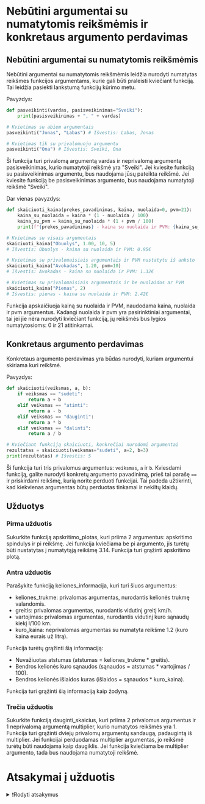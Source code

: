 # Nebūtini argumentai su numatytomis reikšmėmis ir konkretaus argumento perdavimas

## Nebūtini argumentai su numatytomis reikšmėmis

Nebūtini argumentai su numatytomis reikšmėmis leidžia nurodyti numatytas reikšmes funkcijos argumentams, kurie gali būti praleisti kviečiant funkciją. Tai leidžia pasiekti lankstumą funkcijų kūrimo metu.

Pavyzdys:

```Python
def pasveikinti(vardas, pasisveikinimas="Sveiki"):
    print(pasisveikinimas + ", " + vardas)

# Kvietimas su abiem argumentais
pasveikinti("Jonas", "Labas") # Išvestis: Labas, Jonas

# Kvietimas tik su privalomuoju argumentu
pasveikinti("Ona") # Išvestis: Sveiki, Ona
```

Ši funkcija turi privalomą argumentą vardas ir neprivalomą argumentą pasisveikinimas, kurio numatytoji reikšmė yra "Sveiki". Jei kviesite funkciją su pasisveikinimas argumentu, bus naudojama jūsų pateikta reikšmė. Jei kviesite funkciją be pasisveikinimas argumento, bus naudojama numatytoji reikšmė "Sveiki".

Dar vienas pavyzdys:

```Python
def skaiciuoti_kaina(prekes_pavadinimas, kaina, nuolaida=0, pvm=21):
    kaina_su_nuolaida = kaina * (1 - nuolaida / 100)
    kaina_su_pvm = kaina_su_nuolaida * (1 + pvm / 100)
    print(f"{prekes_pavadinimas} - kaina su nuolaida ir PVM: {kaina_su_pvm:.2f}€")

# Kvietimas su visais argumentais
skaiciuoti_kaina("Obuolys", 1.00, 10, 5) 
# Išvestis: Obuolys - kaina su nuolaida ir PVM: 0.95€

# Kvietimas su privalomaisiais argumentais ir PVM nustatytu iš anksto
skaiciuoti_kaina("Avokadas", 1.20, pvm=10) 
# Išvestis: Avokadas - kaina su nuolaida ir PVM: 1.32€

# Kvietimas su privalomaisiais argumentais ir be nuolaidos ar PVM
skaiciuoti_kaina("Pienas", 2) 
# Išvestis: pienas - kaina su nuolaida ir PVM: 2.42€
```

Funkcija apskaičiuoja kainą su nuolaida ir PVM, naudodama kaina, nuolaida ir pvm argumentus.
Kadangi nuolaida ir pvm yra pasirinktiniai argumentai, tai jei jie nėra nurodyti kviečiant funkciją, jų reikšmės bus lygios numatytosioms: 0 ir 21 atitinkamai.

## Konkretaus argumento perdavimas

Konkretaus argumento perdavimas yra būdas nurodyti, kuriam argumentui skiriama kuri reikšmė.

Pavyzdys:

```Python
def skaiciuoti(veiksmas, a, b):
    if veiksmas == "sudeti":
        return a + b
    elif veiksmas == "atimti":
        return a - b
    elif veiksmas == "dauginti":
        return a * b
    elif veiksmas == "dalinti":
        return a / b

# Kviečiant funkciją skaiciuoti, konkrečiai nurodomi argumentai
rezultatas = skaiciuoti(veiksmas="sudeti", a=2, b=3)
print(rezultatas) # Išvestis: 5
```

Ši funkcija turi tris privalomus argumentus: `veiksmas`, `a` ir `b`. Kviesdami funkciją, galite nurodyti konkretų argumento pavadinimą, prieš tai parašę `==` ir priskirdami reikšmę, kurią norite perduoti funkcijai. Tai padeda užtikrinti, kad kiekvienas argumentas būtų perduotas tinkamai ir nekiltų klaidų.

## Užduotys

### Pirma užduotis

Sukurkite funkciją apskritimo_plotas, kuri priima 2 argumentus: apskritimo spindulys ir pi reikšmę. Jei funkcija kviečiama be pi argumento, jis turėtų būti nustatytas į numatytąją reikšmę 3.14. Funkcija turi grąžinti apskritimo plotą.

### Antra užduotis

Parašykite funkciją keliones_informacija, kuri turi šiuos argumentus:

- keliones_trukme: privalomas argumentas, nurodantis kelionės trukmę valandomis.
- greitis: privalomas argumentas, nurodantis vidutinį greitį km/h.
- vartojimas: privalomas argumentas, nurodantis vidutinį kuro sąnaudų kiekį l/100 km.
- kuro_kaina: neprivalomas argumentas su numatyta reikšme 1.2 (kuro kaina eurais už litrą).

Funkcija turėtų grąžinti šią informaciją:

- Nuvažiuotas atstumas (atstumas = keliones_trukme * greitis).
- Bendros kelionės kuro sąnaudos (sąnaudos = atstumas * vartojimas / 100).
- Bendros kelionės išlaidos kuras (išlaidos = sąnaudos * kuro_kaina).

Funkcija turi grąžinti šią informaciją kaip žodyną.

### Trečia užduotis

Sukurkite funkciją dauginti_skaicius, kuri priima 2 privalomus argumentus ir 1 neprivalomą argumentą multiplier, kurio numatytos reikšmės yra 1. Funkcija turi grąžinti dviejų privalomų argumentų sandaugą, padaugintą iš multiplier. Jei funkcijai perduodamas multiplier argumentas, jo reikšmė turėtų būti naudojama kaip daugiklis. Jei funkcija kviečiama be multiplier argumento, tada bus naudojama numatytoji reikšmė.

# Atsakymai į užduotis

<details><summary>❗Rodyti atsakymus</summary>
<br>
<details>
  <summary>Pirma užduotis</summary>
  <hr>
  
```Python
def apskritimo_plotas(spindulys, pi=3.14):
    plotas = pi * (spindulys ** 2)
    return plotas
```

</details>
<details>
  <summary>Antra užduotis</summary>
  <hr>

```Python
def keliones_informacija(keliones_trukme, greitis, vartojimas, kuro_kaina=1.2):
    atstumas = keliones_trukme * greitis
    sąnaudos = atstumas * vartojimas / 100
    išlaidos = sąnaudos * kuro_kaina
    
    return {
        'atstumas': atstumas,
        'sąnaudos': sąnaudos,
        'išlaidos': išlaidos
    }
```

</details>
<details>
  <summary>Trečia užduotis</summary>
  <hr>

```Python
def dauginti_skaicius(a, b, multiplier=1):
    sandauga = a * b * multiplier
    return sandauga
```

</details>
</details>